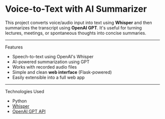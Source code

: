 # Voice-to-Text with AI Summarizer

This project converts voice/audio input into text using **Whisper** and then summarizes the transcript using **OpenAI GPT**. 
It's useful for turning lectures, meetings, or spontaneous thoughts into concise summaries.

---


Features
-  Speech-to-text using OpenAI's Whisper
-  AI-powered summarization using GPT
-  Works with recorded audio files
-  Simple and clean **web interface** (Flask-powered)
-  Easily extensible into a full web app

---

Technologies Used

- Python
- [Whisper](https://github.com/openai/whisper)
- [OpenAI GPT API](https://platform.openai.com/)

